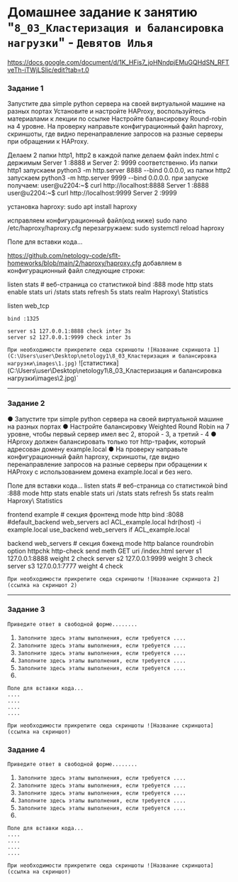 # Домашнее задание к занятию "`8_03_Кластеризация и балансировка нагрузки`" - `Девятов Илья`

https://docs.google.com/document/d/1K_HFis7_joHNndpjEMuGQHdSN_RFTveTh-iTWjLSIic/edit?tab=t.0


### Задание 1
Запустите два simple python сервера на своей виртуальной машине на разных портах
Установите и настройте HAProxy, воспользуйтесь материалами к лекции по ссылке
Настройте балансировку Round-robin на 4 уровне.
На проверку направьте конфигурационный файл haproxy, скриншоты, где видно перенаправление запросов на разные серверы при обращении к HAProxy.

Делаем 2 папки http1, http2 в каждой папке делаем файл index.html с держимым Server 1 :8888 и Server 2: 9999 соответственно. 
Из папки http1 запускаем python3 -m http.server 8888 --bind 0.0.0.0, из папки http2 запускаем python3 -m http.server 9999 --bind 0.0.0.0.
при запуске  получаем:
user@u2204:~$ curl http://localhost:8888
Server 1 :8888
user@u2204:~$ curl http://localhost:9999
Server 2 :9999

установка haproxy:
sudo apt  install haproxy

исправляем конфигурационный файл(код ниже)
sudo nano /etc/haproxy/haproxy.cfg
перезагружаем:
sudo systemctl reload haproxy



Поле для вставки кода...

https://github.com/netology-code/sflt-homeworks/blob/main/2/haproxy/haproxy.cfg
добавляем в конфигурационный файл следующие строки:

listen stats  # веб-страница со статистикой
        bind                    :888
        mode                    http
        stats                   enable
        stats uri               /stats
        stats refresh           5s
        stats realm             Haproxy\ Statistics


listen web_tcp

	bind :1325

	server s1 127.0.0.1:8888 check inter 3s
	server s2 127.0.0.1:9999 check inter 3s


`При необходимости прикрепитe сюда скриншоты
![Название скриншота 1](C:\Users\user\Desktop\netology1\8_03_Кластеризация и балансировка нагрузки\images\1.jpg)`
![статистика](C:\Users\user\Desktop\netology1\8_03_Кластеризация и балансировка нагрузки\images\2.jpg)`


---

### Задание 2

●	Запустите три simple python сервера на своей виртуальной машине на разных портах
●	Настройте балансировку Weighted Round Robin на 7 уровне, чтобы первый сервер имел вес 2, второй - 3, а третий - 4
●	HAproxy должен балансировать только тот http-трафик, который адресован домену example.local
●	На проверку направьте конфигурационный файл haproxy, скриншоты, где видно перенаправление запросов на разные серверы при обращении к HAProxy c использованием домена example.local и без него.


Поле для вставки кода...
listen stats  # веб-страница со статистикой
        bind                    :888
        mode                    http
        stats                   enable
        stats uri               /stats
        stats refresh           5s
        stats realm             Haproxy\ Statistics

frontend example  # секция фронтенд
        mode http
        bind :8088
        #default_backend web_servers
	acl ACL_example.local hdr(host) -i example.local
	use_backend web_servers if ACL_example.local

backend web_servers    # секция бэкенд
        mode http
        balance roundrobin
        option httpchk
        http-check send meth GET uri /index.html
        server s1 127.0.0.1:8888 weight 2 check
        server s2 127.0.0.1:9999 weight 3 check
        server s3 127.0.0.1:7777 weight 4 check


`При необходимости прикрепитe сюда скриншоты
![Название скриншота 2](ссылка на скриншот 2)`


---

### Задание 3

`Приведите ответ в свободной форме........`

1. `Заполните здесь этапы выполнения, если требуется ....`
2. `Заполните здесь этапы выполнения, если требуется ....`
3. `Заполните здесь этапы выполнения, если требуется ....`
4. `Заполните здесь этапы выполнения, если требуется ....`
5. `Заполните здесь этапы выполнения, если требуется ....`
6. 

```
Поле для вставки кода...
....
....
....
....
```

`При необходимости прикрепитe сюда скриншоты
![Название скриншота](ссылка на скриншот)`

### Задание 4

`Приведите ответ в свободной форме........`

1. `Заполните здесь этапы выполнения, если требуется ....`
2. `Заполните здесь этапы выполнения, если требуется ....`
3. `Заполните здесь этапы выполнения, если требуется ....`
4. `Заполните здесь этапы выполнения, если требуется ....`
5. `Заполните здесь этапы выполнения, если требуется ....`
6. 

```
Поле для вставки кода...
....
....
....
....
```

`При необходимости прикрепитe сюда скриншоты
![Название скриншота](ссылка на скриншот)`
